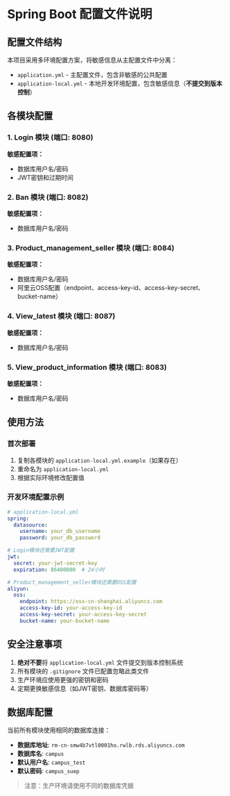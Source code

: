 # Spring Boot 配置文件说明

## 配置文件结构

本项目采用多环境配置方案，将敏感信息从主配置文件中分离：

- `application.yml` - 主配置文件，包含非敏感的公共配置
- `application-local.yml` - 本地开发环境配置，包含敏感信息（**不提交到版本控制**）

## 各模块配置

### 1. Login 模块 (端口: 8080)
**敏感配置项：**
- 数据库用户名/密码
- JWT密钥和过期时间

### 2. Ban 模块 (端口: 8082)
**敏感配置项：**
- 数据库用户名/密码

### 3. Product_management_seller 模块 (端口: 8084)
**敏感配置项：**
- 数据库用户名/密码
- 阿里云OSS配置（endpoint、access-key-id、access-key-secret、bucket-name）

### 4. View_latest 模块 (端口: 8087)
**敏感配置项：**
- 数据库用户名/密码

### 5. View_product_information 模块 (端口: 8083)
**敏感配置项：**
- 数据库用户名/密码

## 使用方法

### 首次部署
1. 复制各模块的 `application-local.yml.example`（如果存在）
2. 重命名为 `application-local.yml`
3. 根据实际环境修改配置值

### 开发环境配置示例

```yaml
# application-local.yml
spring:
  datasource:
    username: your_db_username
    password: your_db_password

# Login模块还需要JWT配置
jwt:
  secret: your-jwt-secret-key
  expiration: 86400000  # 24小时

# Product_management_seller模块还需要OSS配置
aliyun:
  oss:
    endpoint: https://oss-cn-shanghai.aliyuncs.com
    access-key-id: your-access-key-id
    access-key-secret: your-access-key-secret
    bucket-name: your-bucket-name
```

## 安全注意事项

1. **绝对不要**将 `application-local.yml` 文件提交到版本控制系统
2. 所有模块的 `.gitignore` 文件已配置忽略此类文件
3. 生产环境应使用更强的密钥和密码
4. 定期更换敏感信息（如JWT密钥、数据库密码等）

## 数据库配置

当前所有模块使用相同的数据库连接：
- **数据库地址**: `rm-cn-smw4b7vtl0001ho.rwlb.rds.aliyuncs.com`
- **数据库名**: `campus`
- **默认用户名**: `campus_test`
- **默认密码**: `campus_suep`

> 注意：生产环境请使用不同的数据库凭据